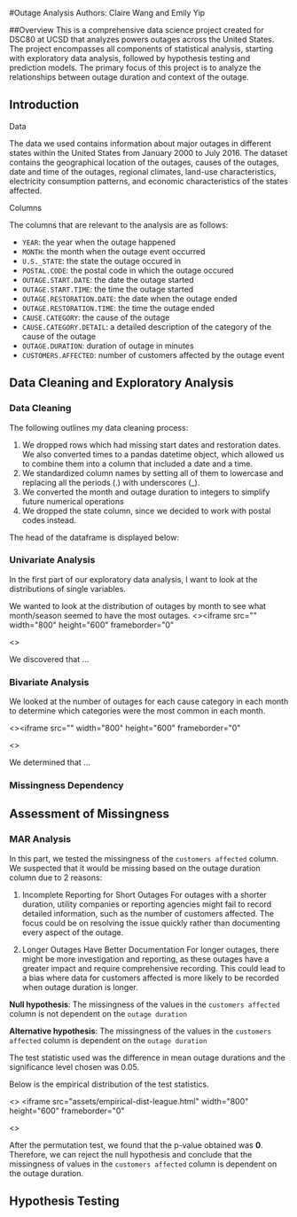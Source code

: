 #Outage Analysis
Authors: Claire Wang and Emily Yip

##Overview
This is a comprehensive data science project created for DSC80 at UCSD that analyzes powers outages across the United States. The project encompasses all components of statistical analysis, starting with exploratory data analysis, followed by hypothesis testing and prediction models. The primary focus of this project is to analyze the relationships between outage duration and context of the outage.

## Introduction
Data 

The data we used contains information about major outages in different states within the United States from January 2000 to July 2016. The dataset contains the geographical location of the outages, causes of the outages, date and time of the outages, regional climates, land-use characteristics, electricity consumption patterns, and economic characteristics of the states affected.

Columns

The columns that are relevant to the analysis are as follows:

- `YEAR`: the year when the outage happened
- `MONTH`: the month when the outage event occurred
- `U.S._STATE`: the state the outage occured in
- `POSTAL.CODE`: the postal code in which the outage occured
- `OUTAGE.START.DATE`: the date the outage started
- `OUTAGE.START.TIME`: the time the outage started
- `OUTAGE.RESTORATION.DATE`: the date when the outage ended
- `OUTAGE.RESTORATION.TIME`: the time the outage ended
- `CAUSE.CATEGORY`: the cause of the outage
- `CAUSE.CATEGORY.DETAIL`: a detailed description of the category of the cause of the outage
- `OUTAGE.DURATION`: duration of outage in minutes
- `CUSTOMERS.AFFECTED`: number of customers affected by the outage event

## Data Cleaning and Exploratory Analysis

### Data Cleaning

The following outlines my data cleaning process:
1. We dropped rows which had missing start dates and restoration dates. We also converted times to a pandas datetime object, which allowed us to combine them into a column that included a date and a time.
2. We standardized column names by setting all of them to lowercase and replacing all the periods (.) with underscores (_).
3. We converted the month and outage duration to integers to simplify future numerical operations
4. We dropped the state column, since we decided to work with postal codes instead.

The head of the dataframe is displayed below:

### Univariate Analysis

In the first part of our exploratory data analysis, I want to look at the distributions of single variables.

We wanted to look at the distribution of outages by month to see what month/season seemed to have the most outages.
<><iframe
  src=""
  width="800"
  height="600"
  frameborder="0"
></iframe>
<>

We discovered that ...

### Bivariate Analysis

We looked at the number of outages for each cause category in each month to determine which categories were the most common in each month.

<><iframe
  src=""
  width="800"
  height="600"
  frameborder="0"
></iframe>
<>

We determined that ...

### Missingness Dependency

## Assessment of Missingness

### MAR Analysis
In this part, we tested the missingness of the `customers affected` column. We suspected that it would be missing based on the outage duration column due to 2 reasons:

1. Incomplete Reporting for Short Outages
For outages with a shorter duration, utility companies or reporting agencies might fail to record detailed information, such as the number of customers affected. The focus could be on resolving the issue quickly rather than documenting every aspect of the outage.

2. Longer Outages Have Better Documentation
For longer outages, there might be more investigation and reporting, as these outages have a greater impact and require comprehensive recording. This could lead to a bias where data for customers affected is more likely to be recorded when outage duration is longer.


**Null hypothesis**: The missingness of the values in the `customers affected` column is not dependent on the `outage duration` 

**Alternative hypothesis**: The missingness of the values in the `customers affected` column is dependent on the `outage duration` 

The test statistic used was the difference in mean outage durations and the significance level chosen was 0.05.

Below is the empirical distribution of the test statistics.

<> <iframe
  src="assets/empirical-dist-league.html"
  width="800"
  height="600"
  frameborder="0"
></iframe>
<>

After the permutation test, we found that the p-value obtained was **0**. Therefore, we can reject the null hypothesis and conclude that the missingness of values in the `customers affected` column is dependent on the outage duration.

## Hypothesis Testing







